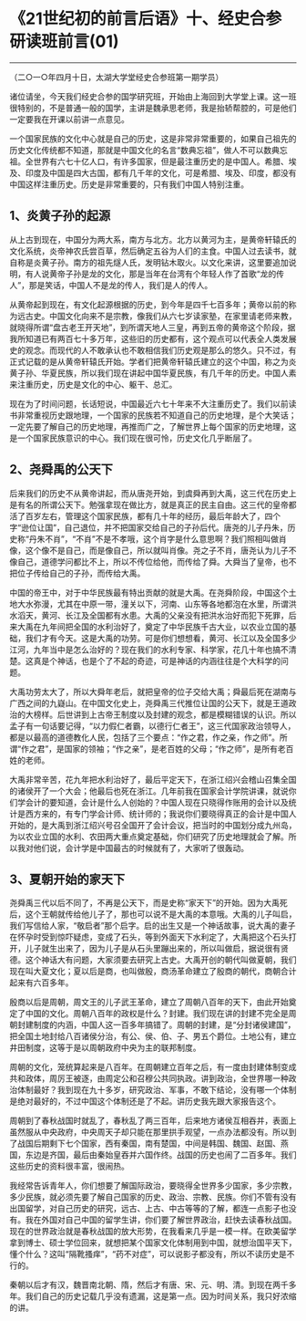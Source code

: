 # 《21世纪初的前言后语》十、经史合参研读班前言(01)

------

（二○一○年四月十日，太湖大学堂经史合参班第一期学员）

诸位请坐，今天我们经史合参的国学研究班，开始由上海回到大学堂上课。这一班很特别的，不是普通一般的国学，主讲是魏承思老师，我是抬轿帮腔的，可是他们一定要我在开课以前讲一点意见。

一个国家民族的文化中心就是自己的历史，这是非常非常重要的，如果自己祖先的历史文化传统都不知道，那就是中国文化的名言“数典忘祖”，做人不可以数典忘祖。全世界有六七十亿人口，有许多国家，但是最注重历史的是中国人。希腊、埃及、印度及中国是四大古国，都有几千年的文化，可是希腊、埃及、印度，都没有中国这样注重历史。历史是非常重要的，只有我们中国人特别注重。

## 1、炎黄子孙的起源

从上古到现在，中国分为两大系，南方与北方。北方以黄河为主，是黄帝轩辕氏的文化系统，炎帝神农氏尝百草，然后确定五谷为人们的主食。中国人过去读书，就自称是炎黄子孙。南方的祖先燧人氏，发明钻木取火。以文化来讲，这里要追加说明，有人说黄帝子孙是龙的文化，那是当年在台湾有个年轻人作了首歌“龙的传人”，那是笑话，中国人不是龙的传人，我们是人的传人。

从黄帝起到现在，有文化起源根据的历史，到今年是四千七百多年；黄帝以前的称为远古史。中国文化向来不是宗教，像我们从六七岁读家塾，在家里请老师来教，就晓得所谓“盘古老王开天地”，到所谓天地人三皇，再到五帝的黄帝这个阶段，据我所知道已有两百七十多万年，这些旧的历史都有，这个观点可以代表全人类发展史的观念。而现代的人不敢承认也不敢相信我们历史观是那么的悠久。只不过，有正式记载的是从黄帝轩辕氏开始。学者们把黄帝轩辕氏建立的这个中国，称之为炎黄子孙、华夏民族，所以我们现在讲起中国华夏民族，有几千年的历史。中国人素来注重历史，历史是文化的中心、躯干、总汇。

现在为了时间问题，长话短说，中国最近六七十年来不大注重历史了。我们以前读书非常重视历史跟地理，一个国家的民族若不知道自己的历史地理，是个大笑话；一定先要了解自己的历史地理，再推而广之，了解世界上每个国家的历史地理，这是一个国家民族意识的中心。我们现在很可怜，历史文化几乎断层了。

## 2、尧舜禹的公天下

后来我们的历史不从黄帝讲起，而从唐尧开始，到虞舜再到大禹，这三代在历史上是有名的所谓公天下。勉强拿现在做比方，就是真正的民主自由。这三代的皇帝都活了百岁左右，管理这个国家民族，都有几十年的经历，最后年龄大了，四个字“逊位让国”，自己退位，并不把国家交给自己的子孙后代。唐尧的儿子丹朱，历史称“丹朱不肖”，“不肖”不是不孝哦，这个肖字是什么意思啊？我们照相叫做肖像，这个像不是自己，而是像自己，所以就叫肖像。尧之子不肖，唐尧认为儿子不像自己，道德学问都比不上，所以不传位给他，而传给了舜。大舜当了皇帝，也不把位子传给自己的子孙，而传给大禹。

中国的帝王中，对于中华民族最有特出贡献的就是大禹。在尧舜阶段，中国这个土地大水弥漫，尤其在中原一带，潼关以下，河南、山东等各地都泡在水里，所谓洪水滔天，黄河、长江及全国都有水患。大禹的父亲没有把洪水治好而犯下死罪，后来大禹在九年间把全国的水利治好了，奠定了中华民族千古大业，以农业立国的基础，我们才有今天。这是大禹的功劳。可是你们想想看，黄河、长江以及全国多少江河，九年当中是怎么治好的？现在我们的水利专家、科学家，花几十年也搞不清楚。这真是个神话，也是个了不起的奇迹，可是神话的内涵往往是个大科学的问题。

大禹功劳太大了，所以大舜年老后，就把皇帝的位子交给大禹；舜最后死在湖南与广西之间的九嶷山。在中国文化史上，尧舜禹三代推位让国的公天下，就是王道政治的大榜样。后世讲到上古帝王制度以及封建的观念，都是模糊错误的认识。所以孟子有一句话要记得，“以力假仁者霸，以德行仁者王”，这三代国家政治领导人，都是以最高的道德教化人民，包括了三个要点：“作之君，作之亲，作之师”。所谓“作之君”，是国家的领袖；“作之亲”，是老百姓的父母；“作之师”，是所有老百姓的老师。

大禹非常辛苦，花九年把水利治好了，最后平定天下，在浙江绍兴会稽山召集全国的诸侯开了一个大会；他最后也死在浙江。几年前我在国家会计学院讲课，就说你们学会计的要知道，会计是什么人创始的？中国人现在只晓得作账用的会计以及统计是西方来的，有专门学会计师、统计师的；我说你们要晓得真正的会计是中国人开始的，是大禹到浙江绍兴号召全国开了会计会议，把当时的中国划分成九州岛，为以农业立国的水利、农田两大重点奠定基础，你们研究了历史地理就会了解。所以我对他们说，会计学是中国最古的时候就有了，大家听了很轰动。

## 3、夏朝开始的家天下

尧舜禹三代以后不同了，不再是公天下，而是史称“家天下”的开始。因为大禹死后，这个王朝就传给他儿子了，那也可以说不是大禹的本意哦。大禹的儿子叫启，我们写信给人家，“敬启者”那个启字。启的出生又是一个神话故事，说大禹的妻子在怀孕时受到惊吓疑虑，变成了石头，等到外面天下水利定了，大禹把这个石头打开，儿子就生出来了，因为儿子是从石头里蹦出来的，所以叫做启，据说很有贤德。这个神话大有问题，大家须要去研究上古史。大禹开创的朝代叫做夏朝，我们现在叫大夏文化；夏以后是商，也叫做殷，商汤革命建立了殷商的朝代，商朝合计起来有六百多年。

殷商以后是周朝，周文王的儿子武王革命，建立了周朝八百年的天下，由此开始奠定了中国的文化。周朝八百年的政权是什么？封建。我们现在讲的封建不完全是周朝封建制度的内涵，中国人这一百多年搞错了。周朝的封建，是“分封诸侯建国”，把全国土地封给八百诸侯分治，有公、侯、伯、子、男五个爵位。土地公有，建立井田制度，这等于是以周朝政府中央为主的联邦制度。

周朝的文化，笼统算起来是八百年。在周朝建立百年之后，有一度由封建体制变成共和政体，周厉王被逐，由周定公和召穆公共同执政。讲到政治，全世界哪一种政治体制最好？我到现在九十多岁，研究政治、军事，不敢下结论，没有哪一个体制是绝对最好的，不过中国这个体制还是了不起。讲历史我先跟大家报告这个。

周朝到了春秋战国时就乱了，春秋乱了两三百年，后来地方诸侯互相吞并，表面上虽然服从中央政府，中央周天子却只能在那里拱手观望，一点办法都没有。所以到了战国后期剩下七个国家，西有秦国，南有楚国，中间是韩国、魏国、赵国、燕国，东边是齐国，最后由秦始皇吞并六国作终。战国的历史也闹了二百多年。我们这些历史的资料很丰富，很闹热。

我经常告诉青年人，你们想要了解国际政治，要晓得全世界多少国家，多少宗教，多少民族，就必须先要了解自己国家的历史、政治、宗教、民族。你们不管有没有出国留学，对自己历史的研究，远古、上古、中古等等的了解，都连一点影子也没有。我在外国对自己中国的留学生讲，你们要了解世界政治，赶快去读春秋战国。现在的世界政治就是春秋战国的放大形势，在我看来几乎是一模一样。在欧美留学拿到博士、硕士学位回来，就想把某个国家文化体制用到中国，就想治国平天下，懂个什么？这叫“隔靴搔痒”，“药不对症”，可以说影子都没有，所以不读历史是不行的。

秦朝以后才有汉，魏晋南北朝、隋，然后才有唐、宋、元、明、清。到现在两千多年。我们自己的历史记载几乎没有遗漏，这是第一点。因为时间关系，我只好浓缩的讲。

